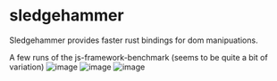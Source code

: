 # sledgehammer

Sledgehammer provides faster rust bindings for dom manipuations.

A few runs of the js-framework-benchmark (seems to be quite a bit of variation)
![image](https://user-images.githubusercontent.com/66571940/197082775-e720b258-0691-47e3-acdc-d5c15c7cceab.png)
![image](https://user-images.githubusercontent.com/66571940/197093432-0df1aa04-ef3b-40f2-b829-fedca9f307ea.png)
![image](https://user-images.githubusercontent.com/66571940/197096143-ed517c1e-a526-491b-9595-b0c629943ed1.png)

